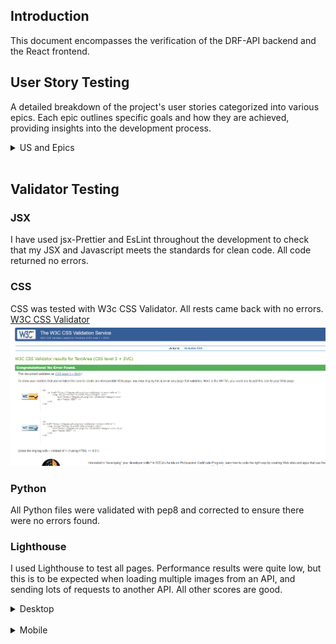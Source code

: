 ## Introduction

This document encompasses the verification of the DRF-API backend and the React frontend.

## User Story Testing

A detailed breakdown of the project's user stories categorized into various epics. Each epic outlines specific goals and how they are achieved, providing insights into the development process.

<details>
<summary>US and Epics</summary> 
<br>

**EPIC - Navigation & Authentication**
| Goals | How are they achieved? | Comment |
| --- | --- |--- |
| As a user I can view a navbar from every page so that I can navigate easily between pages | Implement a persistent navigation bar component in React that is included on all pages | |
| As a user I can navigate through pages quickly so that I can view content seamlessly without page refresh | Use React Router to enable client-side routing, ensuring navigation does not trigger full page reloads | |
| As a user I can create a new account so that I can access all the features for signed up users | Develop a registration form that submits user data to the Django REST API to create new user accounts | |
| As a user I can sign in to the app so that I can access functionality for logged in users | Implement a login form that authenticates users via the Django REST API and stores the authentication token in local storage | |
| As a user I can tell if I am logged in or not so that I can log in if I need to | Display user authentication status in the navigation bar, showing different links based on login state | |
| As a user I can maintain my logged-in status until I choose to log out so that my user experience is not compromised | Use token-based authentication with automatic token refresh to keep users logged in until they explicitly log out | |
| As a logged out user I can see sign in and sign up options so that I can sign in/sign up | Ensure the navigation bar shows links to the sign-in and sign-up pages for unauthenticated users | |
| As a user I can view user's avatars so that I can easily identify users of the application | Display user avatars in the navigation bar, user profiles, and next to user-generated content | |

**EPIC - Adding & Liking Posts**
| Goals | How are they achieved? | Comment |
| --- | --- |--- |
| As a logged in user I can create posts so that I can share my images with the world! | Develop a post creation form in React that submits new posts to the Django REST API | |
| As a user I can view the details of a single post so that I can learn more about it | Implement a post detail page that fetches and displays a single post's data from the API | |
| As a logged in user I can like a post so that I can show my support for the posts that interest me | Add a like button to posts that sends a like request to the API and updates the like count on the UI | |

**EPIC - The Community Page**
| Goals | How are they achieved? | Comment |
| --- | --- |--- |
| As a logged in user I can view all the most recent posts, ordered by most recently created first so that I am up to date with the newest content | Fetch and display posts from the API in descending order of creation date | |
| As a logged in user, I can search for posts with keywords, so that I can find the posts and user profiles I am most interested in | Implement a search bar that filters posts based on keywords entered by the user | |
| As a logged in user I can view the posts I liked so that I can find the posts I enjoy the most | Create a view that fetches and displays posts liked by the authenticated user | |
| As a logged in user I can view content filtered by users I follow so that I can keep up to date with what they are posting about | Implement a feed that displays posts from users followed by the authenticated user |
| As a logged in user I can keep scrolling through the images on the site, that are loaded for me automatically so that I don't have to click on "next page" etc | Implement infinite scroll functionality that fetches more posts as the user scrolls down | |

**EPIC - The Post Page**
| Goals | How are they achieved? | Comment |
| --- | --- |--- |
| As a user I can view the posts page so that I can read the comments about the post | Display the post's comments below the post content on the post detail page | |
| As a post owner I can edit my post title and description so that I can make corrections or update my post after it was created | Add an edit button to the post detail page that opens a form for updating the post's title and description | |
| As a logged in user I can add comments to a post so that I can share my thoughts about the post | Implement a comment form on the post detail page that submits new comments to the API | |
| As a user I can see how long ago a comment was made so that I know how old a comment is | Display timestamps next to each comment showing how long ago they were posted | |
| As a user I can read comments on posts so that I can read what other users think about the posts | List comments below the post content on the post detail page | |
| As an owner of a comment I can delete my comment so that I can control removal of my comment from the application | Add a delete button to each comment that sends a delete request to the API and removes the comment from the UI | |
| As an owner of a comment I can edit my comment so that I can fix or update my existing comment | Add an edit button to each comment that opens a form for updating the comment's content | |
| As a user, I want to add category to my posts so that they are easier to find. | Develop category feature in the API and provide UI elements for adding and displaying category on posts | |

**EPIC - The Profile Page**
| Goals | How are they achieved? | Comment |
| --- | --- |--- |
| As a user I can view other users profiles so that I can see their posts and learn more about them | Implement user profile pages that display user information and their posts | |
| As a user I can see a list of the most followed profiles so that I can see which profiles are popular | Create a section on the site that lists the most followed profiles | |
| As a user I can view statistics about a specific user: number of posts, follows and users followed so that I can learn more about them | Display user statistics (number of posts, follows, and followed users) on profile pages | |
| As a logged in user I can follow and unfollow other users so that I can see and remove posts by specific users in my posts feed | Implement follow and unfollow buttons on user profiles that update the follow status via the API | |
| As a user I can view all the posts by a specific user so that I can catch up on their latest posts, or decide I want to follow them | List all posts by the user on their profile page | |
| As a logged in user I can edit my profile so that I can change my profile picture and bio | Add an edit profile button that opens a form for updating the profile picture and bio | |
| As a logged in user I can update my username and password so that I can change my display name and keep my profile secure | Provide options for changing username and password in the user settings | |

**EPIC - The Performance Page**
| Goals | How are they achieved? | Comment |
| --- | --- |--- |
| As a user I can view other users performances so that I can see their times and event details | Listing performances on the performances page that display performance information. | |
| As a user I can create new performances that will be added to the performance page. | Create performance page to enable users to add their performance. | |
| As a user I want to be able to delete my performance. | I am able to click the delete button on my own performance to remove it. | |
| As a user I am able to search for performances based on the user or the event | Use the search feature to filter the performances by the required creteria. | |

**EPIC - My Plan Page**
| Goals | How are they achieved? | Comment |
| --- | --- |--- |
| As a user I am able to create a goal which will generate a training plan for me | A button allowing users to create a goal and generate a training plan | |
| As a user I want to select the creteria of my plan based on weeks available and hours available. | Goal creation offers options for weeks of plan and hours available. | |
| As a user I want to be able to see my training plan and goal. | I am able to see the training plan and goal after creation on the My Plan page. | |
| As a user I want to be able to change my plan or goal. | Change goal button enabling users to change their plan or goal. | |

</details>
<br>

## Validator Testing

### JSX

I have used jsx-Prettier and EsLint throughout the development to check that my JSX and Javascript meets the standards for clean code. All code returned no errors.

### CSS

CSS was tested with W3c CSS Validator. All rests came back with no errors. [W3C CSS Validator](http://jigsaw.w3.org/css-validator/validator)
![CSS Validation](/src/assets/readme/cssvalidation.png)

### Python

All Python files were validated with pep8 and corrected to ensure there were no errors found.




### Lighthouse

I used Lighthouse to test all pages. Performance results were quite low, but this is to be expected when loading multiple images from an API, and sending lots of requests to another API. All other scores are good.

<details>
<summary>Desktop</summary>
<br>

| Page         | Performance | Accessibility | Best Practices | SEO |
| ------------ | ----------- | ------------- | -------------- | --- |
| Home         | 98          | 92            | 78             | 100 |
| Community    | 69          | 90            | 78             | 100 |
| Performances | 99          | 90            | 78             | 100 |
| My Plan      | 91          | 95            | 78             | 100 |
| Profile      | 97          | 90            | 78             | 100 |
| Sign In      | 98          | 95            | 96             | 100 |

</details>
<br>

<details>
<summary>Mobile</summary>
<br>

| Page         | Performance | Accessibility | Best Practices | SEO |
| ------------ | ----------- | ------------- | -------------- | --- |
| Home         | 90          | 98            | 96             | 100 |
| Community    | 64          | 90            | 79             | 100 |
| Performances | 85          | 90            | 79             | 100 |
| My Plan      | 73          | 95            | 79             | 100 |
| Profile      | 84          | 95            | 79             | 100 |
| Sign In      | 89          | 95            | 96             | 100 |


</details>

<br>


